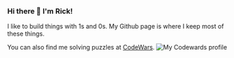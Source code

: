 ### Hi there 👋 I'm Rick!

I like to build things with 1s and 0s. My Github page is where I keep most of these things.

You can also find me solving puzzles at [CodeWars](https://www.codewars.com/users/RickWeber). ![My Codewards profile](https://www.codewars.com/users/RickWeber/badges/small)

<!--
**RickWeber/RickWeber** is a ✨ _special_ ✨ repository because its `README.md` (this file) appears on your GitHub profile.

Here are some ideas to get you started:

- 🔭 I’m currently working on ...
- 🌱 I’m currently learning ...
- 👯 I’m looking to collaborate on ...
- 🤔 I’m looking for help with ...
- 💬 Ask me about ...
- 📫 How to reach me: ...
- 😄 Pronouns: ...
- ⚡ Fun fact: ...
-->
